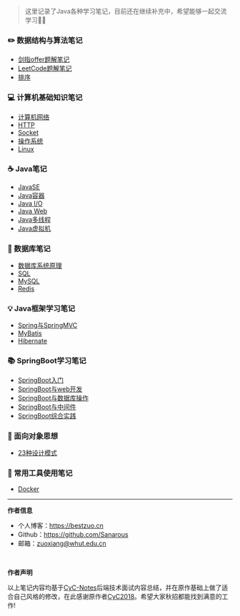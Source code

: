 > 这里记录了Java各种学习笔记，目前还在继续补充中，希望能够一起交流学习💯😄

### ✏️ 数据结构与算法笔记
- [剑指offer题解笔记](offer.md)
- [LeetCode题解笔记](leetcode.md)
- [排序](sort.md)

### 💻 计算机基础知识笔记
- [计算机网络](computernetwork.md)
- [HTTP](http.md)
- [Socket](socket.md)
- [操作系统](os.md)
- [Linux](linux.md)

### ☕️ Java笔记
- [JavaSE](javase.md)
- [Java容器](javacontainer.md)
- [Java I/O](javaio.md)
- [Java Web](javaweb)
- [Java多线程](multithread.md)
- [Java虚拟机](jvm.md)

### 💾 数据库笔记
- [数据库系统原理](database-principle.md)
- [SQL](sql.md)
- [MySQL](mysql.md)
- [Redis](redis.md)

### 💡 Java框架学习笔记
- [Spring与SpringMVC](spring)
- [MyBatis](mybatis)
- [Hibernate](hibernate)

### 📚 SpringBoot学习笔记
- [SpringBoot入门](springboot-helloworld.md)
- [SpringBoot与web开发](springboot-web.md)
- [SpringBoot与数据库操作](springboot-data.md)
- [SpringBoot与中间件](springboot-mq.md)
- [SpringBoot综合实践](springboot-exercise.md)

### 🎨 面向对象思想
- [23种设计模式](design-pattern)

### 🔧 常用工具使用笔记
- [Docker](docker.md)
-----

**作者信息**
* 个人博客：https://bestzuo.cn
* Github：https://github.com/Sanarous
* 邮箱：zuoxiang@whut.edu.cn
<br/>

**作者声明**

以上笔记内容均基于[CyC-Notes](https://cyc2018.github.io/CS-Notes/#/README)后端技术面试内容总结，并在原作基础上做了适合自己风格的修改，在此感谢原作者[CyC2018](https://github.com/CyC2018)。希望大家秋招都能找到满意的工作!
